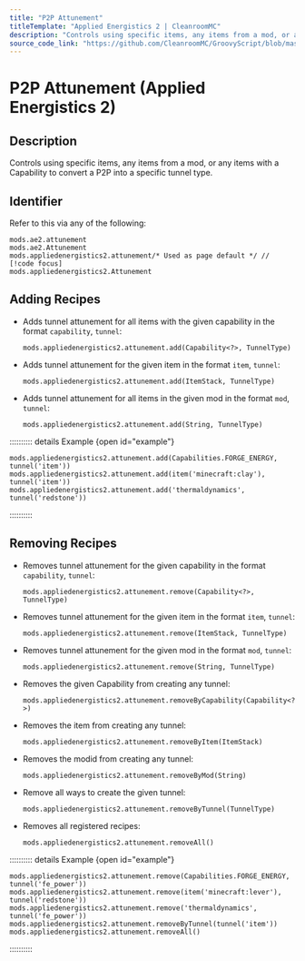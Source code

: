 ```yaml
---
title: "P2P Attunement"
titleTemplate: "Applied Energistics 2 | CleanroomMC"
description: "Controls using specific items, any items from a mod, or any items with a Capability to convert a P2P into a specific tunnel type."
source_code_link: "https://github.com/CleanroomMC/GroovyScript/blob/master/src/main/java/com/cleanroommc/groovyscript/compat/mods/appliedenergistics2/Attunement.java"
---
```


# P2P Attunement (Applied Energistics 2)

## Description

Controls using specific items, any items from a mod, or any items with a Capability to convert a P2P into a specific tunnel type.

## Identifier

Refer to this via any of the following:

```groovy:no-line-numbers {3}
mods.ae2.attunement
mods.ae2.Attunement
mods.appliedenergistics2.attunement/* Used as page default */ // [!code focus]
mods.appliedenergistics2.Attunement
```


## Adding Recipes

- Adds tunnel attunement for all items with the given capability in the format `capability`, `tunnel`:

    ```groovy:no-line-numbers
    mods.appliedenergistics2.attunement.add(Capability<?>, TunnelType)
    ```

- Adds tunnel attunement for the given item in the format `item`, `tunnel`:

    ```groovy:no-line-numbers
    mods.appliedenergistics2.attunement.add(ItemStack, TunnelType)
    ```

- Adds tunnel attunement for all items in the given mod in the format `mod`, `tunnel`:

    ```groovy:no-line-numbers
    mods.appliedenergistics2.attunement.add(String, TunnelType)
    ```

:::::::::: details Example {open id="example"}
```groovy:no-line-numbers
mods.appliedenergistics2.attunement.add(Capabilities.FORGE_ENERGY, tunnel('item'))
mods.appliedenergistics2.attunement.add(item('minecraft:clay'), tunnel('item'))
mods.appliedenergistics2.attunement.add('thermaldynamics', tunnel('redstone'))
```

::::::::::

## Removing Recipes

- Removes tunnel attunement for the given capability in the format `capability`, `tunnel`:

    ```groovy:no-line-numbers
    mods.appliedenergistics2.attunement.remove(Capability<?>, TunnelType)
    ```

- Removes tunnel attunement for the given item in the format `item`, `tunnel`:

    ```groovy:no-line-numbers
    mods.appliedenergistics2.attunement.remove(ItemStack, TunnelType)
    ```

- Removes tunnel attunement for the given mod in the format `mod`, `tunnel`:

    ```groovy:no-line-numbers
    mods.appliedenergistics2.attunement.remove(String, TunnelType)
    ```

- Removes the given Capability from creating any tunnel:

    ```groovy:no-line-numbers
    mods.appliedenergistics2.attunement.removeByCapability(Capability<?>)
    ```

- Removes the item from creating any tunnel:

    ```groovy:no-line-numbers
    mods.appliedenergistics2.attunement.removeByItem(ItemStack)
    ```

- Removes the modid from creating any tunnel:

    ```groovy:no-line-numbers
    mods.appliedenergistics2.attunement.removeByMod(String)
    ```

- Remove all ways to create the given tunnel:

    ```groovy:no-line-numbers
    mods.appliedenergistics2.attunement.removeByTunnel(TunnelType)
    ```

- Removes all registered recipes:

    ```groovy:no-line-numbers
    mods.appliedenergistics2.attunement.removeAll()
    ```

:::::::::: details Example {open id="example"}
```groovy:no-line-numbers
mods.appliedenergistics2.attunement.remove(Capabilities.FORGE_ENERGY, tunnel('fe_power'))
mods.appliedenergistics2.attunement.remove(item('minecraft:lever'), tunnel('redstone'))
mods.appliedenergistics2.attunement.remove('thermaldynamics', tunnel('fe_power'))
mods.appliedenergistics2.attunement.removeByTunnel(tunnel('item'))
mods.appliedenergistics2.attunement.removeAll()
```

::::::::::
